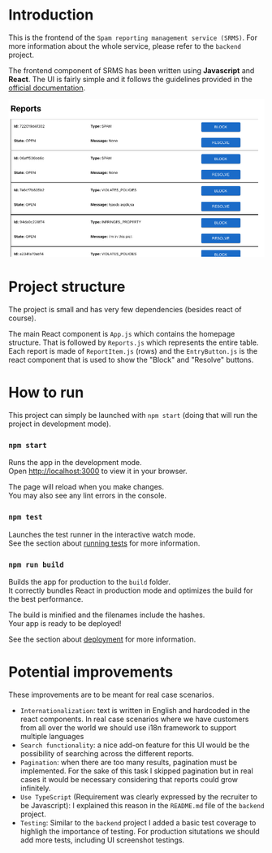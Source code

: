 # Introduction

This is the frontend of the `Spam reporting management service (SRMS)`. For more information about the whole service, please refer to the `backend` project.

The frontend component of SRMS has been written using **Javascript** and **React**.
The UI is fairly simple and it follows the guidelines provided in the [official documentation](https://github.com/morkro/coding-challenge).

![homepage](img/screenshot.png)

# Project structure

The project is small and has very few dependencies (besides react of course).

The main React component is `App.js` which contains the homepage structure. That is followed by `Reports.js` which represents the entire table. Each report is made of `ReportItem.js` (rows) and the `EntryButton.js` is the react component that is used to show the "Block" and "Resolve" buttons.

# How to run

This project can simply be launched with `npm start` (doing that will run the project in development mode).

### `npm start`

Runs the app in the development mode.\
Open [http://localhost:3000](http://localhost:3000) to view it in your browser.

The page will reload when you make changes.\
You may also see any lint errors in the console.

### `npm test`

Launches the test runner in the interactive watch mode.\
See the section about [running tests](https://facebook.github.io/create-react-app/docs/running-tests) for more information.

### `npm run build`

Builds the app for production to the `build` folder.\
It correctly bundles React in production mode and optimizes the build for the best performance.

The build is minified and the filenames include the hashes.\
Your app is ready to be deployed!

See the section about [deployment](https://facebook.github.io/create-react-app/docs/deployment) for more information.

# Potential improvements

These improvements are to be meant for real case scenarios.

- `Internationalization`: text is written in English and hardcoded in the react components. In real case scenarios where we have customers from all over the world we should use i18n framework to support multiple languages
- `Search functionality`: a nice add-on feature for this UI would be the possibility of searching across the different reports.
- `Pagination`: when there are too many results, pagination must be implemented. For the sake of this task I skipped pagination but in real cases it would be necessary considering that reports could grow infinitely.
- `Use TypeScript` (Requirement was clearly expressed by the recruiter to be Javascript): I explained this reason in the `README.md` file of the `backend` project.
- `Testing`: Similar to the `backend` project I added a basic test coverage to highligh the importance of testing. For production situtations we should add more tests, including UI screenshot testings.
